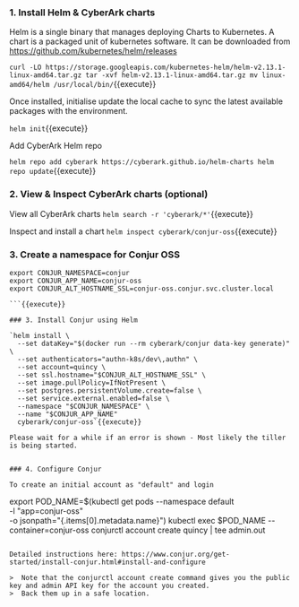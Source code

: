 


### 1. Install Helm & CyberArk charts

Helm is a single binary that manages deploying Charts to Kubernetes. A chart is a packaged unit of kubernetes software. It can be downloaded from https://github.com/kubernetes/helm/releases

`curl -LO https://storage.googleapis.com/kubernetes-helm/helm-v2.13.1-linux-amd64.tar.gz
tar -xvf helm-v2.13.1-linux-amd64.tar.gz
mv linux-amd64/helm /usr/local/bin/`{{execute}}

Once installed, initialise update the local cache to sync the latest available packages with the environment.

`helm init`{{execute}}

Add CyberArk Helm repo

`helm repo add cyberark https://cyberark.github.io/helm-charts
helm repo update`{{execute}}

### 2. View & Inspect CyberArk charts (optional)

View all CyberArk charts
`helm search -r 'cyberark/*'`{{execute}}

Inspect and install a chart
`helm inspect cyberark/conjur-oss`{{execute}}

### 3. Create a namespace for Conjur OSS
```
export CONJUR_NAMESPACE=conjur
export CONJUR_APP_NAME=conjur-oss
export CONJUR_ALT_HOSTNAME_SSL=conjur-oss.conjur.svc.cluster.local

```{{execute}}

### 3. Install Conjur using Helm

`helm install \
  --set dataKey="$(docker run --rm cyberark/conjur data-key generate)" \
  --set authenticators="authn-k8s/dev\,authn" \
  --set account=quincy \
  --set ssl.hostname="$CONJUR_ALT_HOSTNAME_SSL" \
  --set image.pullPolicy=IfNotPresent \
  --set postgres.persistentVolume.create=false \
  --set service.external.enabled=false \
  --namespace "$CONJUR_NAMESPACE" \
  --name "$CONJUR_APP_NAME"
  cyberark/conjur-oss`{{execute}}
  
Please wait for a while if an error is shown - Most likely the tiller is being started.  


### 4. Configure Conjur

To create an initial account as "default" and login

```
export POD_NAME=$(kubectl get pods --namespace default \
      -l "app=conjur-oss" \
     -o jsonpath="{.items[0].metadata.name}")
kubectl exec $POD_NAME --container=conjur-oss conjurctl account create quincy | tee admin.out
```{{execute}}

Detailed instructions here: https://www.conjur.org/get-started/install-conjur.html#install-and-configure

>  Note that the conjurctl account create command gives you the public key and admin API key for the account you created.
>  Back them up in a safe location.
